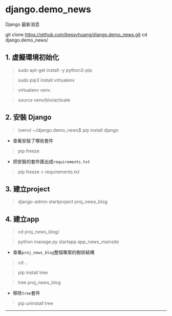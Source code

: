 # django.demo_news
Django 最新消息

git clone https://github.com/bessyhuang/django.demo_news.git
cd django.demo_news/

## 1. 虛擬環境初始化

> sudo apt-get install -y python3-pip

> sudo pip3 install virtualenv

> virtualenv venv

> source venv/bin/activate

## 2. 安裝 Django

> (venv) ~/django.demo_news$ pip install django

* 查看安裝了哪些套件

> pip freeze


* 把安裝的套件匯出成`requirements.txt`

> pip freeze > requirements.txt


## 3. 建立project

> django-admin startproject proj_news_blog


## 4. 建立app

> cd proj_news_blog/

> python manage.py startapp app_news_mainsite

* 查看`proj_news_blog`整個專案的樹狀結構

> cd ..

> pip install tree

> tree proj_news_blog

* 移除`tree`套件

> pip uninstall tree

---
